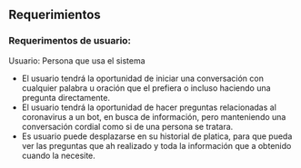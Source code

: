 ## Requerimientos 

### Requerimentos de usuario:

Usuario: Persona que usa el sistema

* El usuario tendrá la oportunidad de iniciar una conversación con cualquier palabra u oración que el prefiera o incluso haciendo una pregunta directamente.
* El usuario tendrá la oportunidad de hacer preguntas relacionadas al coronavirus a un bot, en busca de información, pero manteniendo una conversación cordial como si de una persona se tratara.
* Es usuario puede desplazarse en su historial de platica, para que pueda ver las preguntas que ah realizado y toda la información que a obtenido cuando la necesite.
